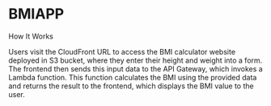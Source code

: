 # BMIAPP

How It Works

Users visit the CloudFront URL to access the BMI calculator website deployed in S3 bucket, where they enter their height and weight into a form. The frontend then sends this input data to the API Gateway, which invokes a Lambda function. This function calculates the BMI using the provided data and returns the result to the frontend, which displays the BMI value to the user.